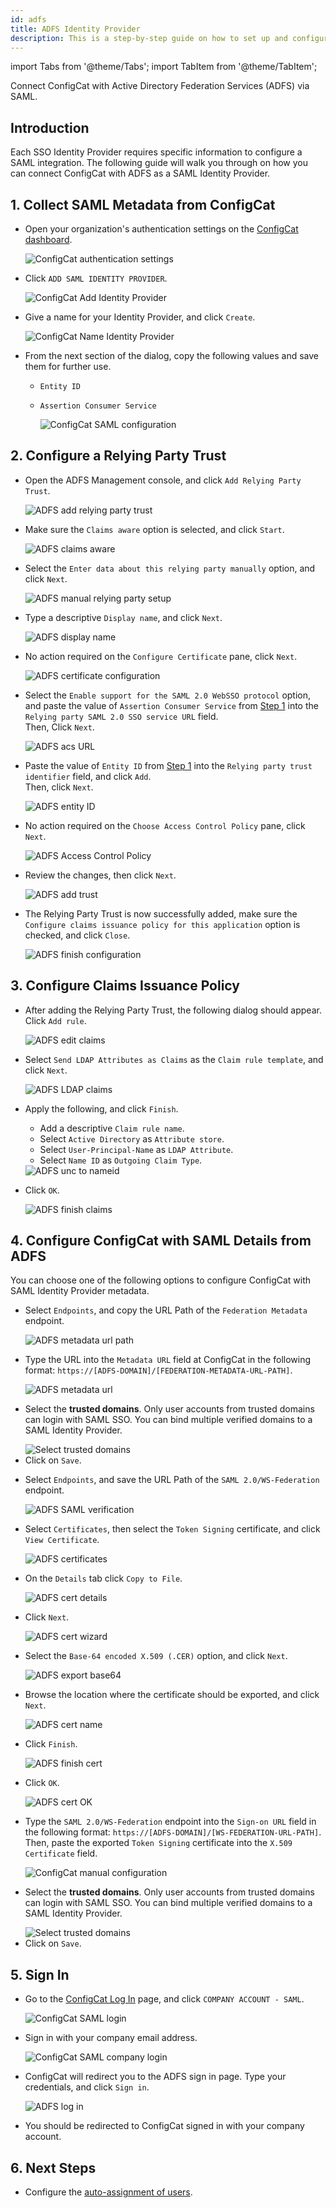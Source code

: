 ```yaml
---
id: adfs
title: ADFS Identity Provider
description: This is a step-by-step guide on how to set up and configure ADFS as a SAML Identity Provider for your organization.
---
```


import Tabs from '@theme/Tabs';
import TabItem from '@theme/TabItem';

Connect ConfigCat with Active Directory Federation Services (ADFS) via SAML.

## Introduction

Each SSO Identity Provider requires specific information to configure a SAML integration. The following guide will walk you through on how you can connect ConfigCat with ADFS as a SAML Identity Provider.

## 1. Collect SAML Metadata from ConfigCat

- Open your organization's authentication settings on the <a href="https://app.configcat.com/organization/authentication" target="_blank">ConfigCat dashboard</a>.

  <img className="saml-tutorial-img zoomable" src="/docs/assets/saml/dashboard/authentication.png" alt="ConfigCat authentication settings" />

- Click `ADD SAML IDENTITY PROVIDER`.

  <img className="saml-tutorial-img zoomable" src="/docs/assets/saml/dashboard/add_idp.png" alt="ConfigCat Add Identity Provider" />

- Give a name for your Identity Provider, and click `Create`.

  <img className="saml-tutorial-img zoomable" src="/docs/assets/saml/dashboard/adfs_name.png" alt="ConfigCat Name Identity Provider" />

- From the next section of the dialog, copy the following values and save them for further use.

  - `Entity ID`
  - `Assertion Consumer Service`

    <img className="saml-tutorial-img zoomable" src="/docs/assets/saml/dashboard/acs_entity_id_1.png" alt="ConfigCat SAML configuration" />

## 2. Configure a Relying Party Trust

- Open the ADFS Management console, and click `Add Relying Party Trust`.

  <img className="saml-tutorial-img zoomable" src="/docs/assets/saml/adfs/2_add_relying_party.png" alt="ADFS add relying party trust" />

- Make sure the `Claims aware` option is selected, and click `Start`.

  <img className="saml-tutorial-img zoomable" src="/docs/assets/saml/adfs/3_claims_aware.png" alt="ADFS claims aware" />

- Select the `Enter data about this relying party manually` option, and click `Next`.

  <img className="saml-tutorial-img zoomable" src="/docs/assets/saml/adfs/4_manual_metadata.png" alt="ADFS manual relying party setup" />

- Type a descriptive `Display name`, and click `Next`.

  <img className="saml-tutorial-img zoomable" src="/docs/assets/saml/adfs/5_name.png" alt="ADFS display name" />

- No action required on the `Configure Certificate` pane, click `Next`.

  <img className="saml-tutorial-img zoomable" src="/docs/assets/saml/adfs/6_configure_cert.png" alt="ADFS certificate configuration" />

- Select the `Enable support for the SAML 2.0 WebSSO protocol` option, and paste the value of `Assertion Consumer Service` from [Step 1](#1-collect-saml-metadata-from-configcat) into the `Relying party SAML 2.0 SSO service URL` field.  
Then, Click `Next`.

  <img className="saml-tutorial-img zoomable" src="/docs/assets/saml/adfs/7_acs_url.png" alt="ADFS acs URL" />

- Paste the value of `Entity ID` from [Step 1](#1-collect-saml-metadata-from-configcat) into the `Relying party trust identifier` field, and click `Add`.  
Then, click `Next`.

  <img className="saml-tutorial-img zoomable" src="/docs/assets/saml/adfs/8_add_entity_id.png" alt="ADFS entity ID" />

- No action required on the `Choose Access Control Policy` pane, click `Next`.

  <img className="saml-tutorial-img zoomable" src="/docs/assets/saml/adfs/9_access_control_policy.png" alt="ADFS Access Control Policy" />

- Review the changes, then click `Next`.

  <img className="saml-tutorial-img zoomable" src="/docs/assets/saml/adfs/10_ready_to_add_trust.png" alt="ADFS add trust" />

- The Relying Party Trust is now successfully added, make sure the `Configure claims issuance policy for this application` option is checked, and click `Close`.

  <img className="saml-tutorial-img zoomable" src="/docs/assets/saml/adfs/11_finish_party.png" alt="ADFS finish configuration" />

## 3. Configure Claims Issuance Policy

- After adding the Relying Party Trust, the following dialog should appear.  
Click `Add rule`.

  <img className="saml-tutorial-img zoomable" src="/docs/assets/saml/adfs/12_edit_claims.png" alt="ADFS edit claims" />

- Select `Send LDAP Attributes as Claims` as the `Claim rule template`, and click `Next`.

  <img className="saml-tutorial-img zoomable" src="/docs/assets/saml/adfs/13_ldap_claims.png" alt="ADFS LDAP claims" />

- Apply the following, and click `Finish`.

  - Add a descriptive `Claim rule name`.
  - Select `Active Directory` as `Attribute store`.
  - Select `User-Principal-Name` as `LDAP Attribute`.
  - Select `Name ID` as `Outgoing Claim Type`.

  <img className="saml-tutorial-img zoomable" src="/docs/assets/saml/adfs/14_unc_to_nameid.png" alt="ADFS unc to nameid" />

- Click `OK`.

  <img className="saml-tutorial-img zoomable" src="/docs/assets/saml/adfs/15_finish_claims.png" alt="ADFS finish claims" />

## 4. Configure ConfigCat with SAML Details from ADFS

You can choose one of the following options to configure ConfigCat with SAML Identity Provider metadata.

<Tabs>
  <TabItem value="metadataUrl" label="Metadata URL" default>
    <ul>
      <li>
        <p>Select <code>Endpoints</code>, and copy the URL Path of the <code>Federation Metadata</code> endpoint.</p>
        <img className="saml-tutorial-img zoomable" src="/docs/assets/saml/adfs/metadata_url.png" alt="ADFS metadata url path" />
      </li>
      <li>
        <p>Type the URL into the <code>Metadata URL</code> field at ConfigCat in the following format: <code>https://[ADFS-DOMAIN]/[FEDERATION-METADATA-URL-PATH]</code>.</p>
        <img className="saml-tutorial-img zoomable" src="/docs/assets/saml/adfs/cc_metadata_new.png" alt="ADFS metadata url" />
      </li>
      <li>
        <p>Select the <strong>trusted domains</strong>. Only user accounts from trusted domains can login with SAML SSO. You can bind multiple verified domains to a SAML Identity Provider.</p>
        <img className="saml-tutorial-img zoomable" src="/docs/assets/saml/dashboard/select_trusted_domains.png" alt="Select trusted domains" />
      </li>
      <li>
        Click on <code>Save</code>.
      </li>
    </ul>
  </TabItem>
  <TabItem value="manual" label="Manual Configuration">
    <ul>
      <li>
        <p>Select <code>Endpoints</code>, and save the URL Path of the <code>SAML 2.0/WS-Federation</code> endpoint.</p>
        <img className="saml-tutorial-img zoomable" src="/docs/assets/saml/adfs/login_url.png" alt="ADFS SAML verification" />
      </li>
      <li>
        <p>Select <code>Certificates</code>, then select the <code>Token Signing</code> certificate, and click <code>View Certificate</code>.</p>
        <img className="saml-tutorial-img zoomable" src="/docs/assets/saml/adfs/view_cert.png" alt="ADFS certificates" />
      </li>
      <li>
        <p>On the <code>Details</code> tab click <code>Copy to File</code>.</p>
        <img className="saml-tutorial-img zoomable" src="/docs/assets/saml/adfs/copy_cert_to_file.png" alt="ADFS cert details" />
      </li>
      <li>
        <p>Click <code>Next</code>.</p>
        <img className="saml-tutorial-img zoomable" src="/docs/assets/saml/adfs/cert_wizard.png" alt="ADFS cert wizard" />
      </li>
      <li>
        <p>Select the <code>Base-64 encoded X.509 (.CER)</code> option, and click <code>Next</code>.</p>
        <img className="saml-tutorial-img zoomable" src="/docs/assets/saml/adfs/cert_export_base64.png" alt="ADFS export base64" />
      </li>
      <li>
        <p>Browse the location where the certificate should be exported, and click <code>Next</code>.</p>
        <img className="saml-tutorial-img zoomable" src="/docs/assets/saml/adfs/cert_name.png" alt="ADFS cert name" />
      </li>
      <li>
        <p>Click <code>Finish</code>.</p>
        <img className="saml-tutorial-img zoomable" src="/docs/assets/saml/adfs/cert_finish.png" alt="ADFS finish cert" />
      </li>
      <li>
        <p>Click <code>OK</code>.</p>
        <img className="saml-tutorial-img zoomable" src="/docs/assets/saml/adfs/cert_export_ok.png" alt="ADFS cert OK" />
      </li>
      <li>
        <p>Type the <code>SAML 2.0/WS-Federation</code> endpoint into the <code>Sign-on URL</code> field in the following format: <code>https://[ADFS-DOMAIN]/[WS-FEDERATION-URL-PATH]</code>.
        Then, paste the exported <code>Token Signing</code> certificate into the <code>X.509 Certificate</code> field.</p>
        <img className="saml-tutorial-img zoomable" src="/docs/assets/saml/adfs/cc_manual_new.png" alt="ConfigCat manual configuration" />
      </li>
      <li>
        <p>Select the <strong>trusted domains</strong>. Only user accounts from trusted domains can login with SAML SSO. You can bind multiple verified domains to a SAML Identity Provider.</p>
        <img className="saml-tutorial-img zoomable" src="/docs/assets/saml/dashboard/select_trusted_domains.png" alt="Select trusted domains" />
      </li>
      <li>
        Click on <code>Save</code>.
      </li>
    </ul>
  </TabItem>
</Tabs>

## 5. Sign In

- Go to the <a href="https://app.configcat.com/auth/login" target="_blank">ConfigCat Log In</a> page, and click `COMPANY ACCOUNT - SAML`.

  <img className="saml-tutorial-img zoomable" src="/docs/assets/saml/dashboard/saml_login.png" alt="ConfigCat SAML login" />

- Sign in with your company email address.

  <img className="saml-tutorial-img zoomable" src="/docs/assets/saml/dashboard/company_email.png" alt="ConfigCat SAML company login" />

- ConfigCat will redirect you to the ADFS sign in page. Type your credentials, and click `Sign in`.

  <img className="saml-tutorial-img zoomable" src="/docs/assets/saml/adfs/login.png" alt="ADFS log in" />

- You should be redirected to ConfigCat signed in with your company account.

## 6. Next Steps

- Configure the [auto-assignment of users](/docs/advanced/team-management/auto-assign-users).
